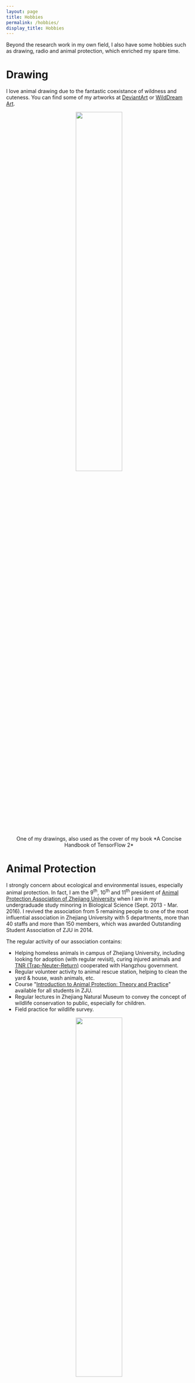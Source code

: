 ```yaml
---
layout: page
title: Hobbies
permalink: /hobbies/
display_title: Hobbies
---
```


Beyond the research work in my own field, I also have some hobbies such as drawing, radio and animal protection, which enriched my spare time.

# Drawing

I love animal drawing due to the fantastic coexistance of wildness and cuteness. You can find some of my artworks at [DeviantArt](http://snowkylin.deviantart.com) or [WildDream Art](http://www.wilddream.net/user/snowkylin).

<center>
    <p><a href="https://www.wilddream.net/Art/view/10271"><img src="{{site.url}}/assets/hobbies/snow_leopard.jpg" style="width: 50%"/></a></p>
    <p>One of my drawings, also used as the cover of my book *A Concise Handbook of TensorFlow 2*</p>
</center>

# Animal Protection

I strongly concern about ecological and environmental issues, especially animal protection. In fact, I am the 9<sup>th</sup>, 10<sup>th</sup> and 11<sup>th</sup> president of [Animal Protection Association of Zhejiang University](http://www.zjuapa.com) when I am in my undergraduade study minoring in Biological Science (Sept. 2013 - Mar. 2016). I revived the association from 5 remaining people to one of the most influential association in Zhejiang University with 5 departments, more than 40 staffs and more than 150 members, which was awarded Outstanding Student Association of ZJU in 2014.

The regular activity of our association contains:

- Helping homeless animals in campus of Zhejiang University, including looking for adoption (with regular revisit), curing injured animals and [TNR (Trap-Neuter-Return)](https://en.wikipedia.org/wiki/Trap%E2%80%93neuter%E2%80%93return) cooperated with Hangzhou government.
- Regular volunteer activity to animal rescue station, helping to clean the yard & house, wash animals, etc.
- Course "[Introduction to Animal Protection: Theory and Practice](http://data.zjuapa.com/activity.php?id=7)" available for all students in ZJU.
- Regular lectures in Zhejiang Natural Museum to convey the concept of wildlife conservation to public, especially for children.
- Field practice for wildlife survey.

<center>
    <p><a href="http://www.zjuapa.com/chinese/?p=1023"><img src="/assets/hobbies/zjuapa.jpg" style="width: 50%"/></a></p>
    <p>Guess who am I?</p>
</center>

I also interned at [Wildlife Conservation Society China Program](http://wcs.org.cn/) (Jul. 2015 - Sept. 2015). I am the website developer and maintainer of <a href="http://www.zjsapa.org">Zhejiang Small Animal Protection Association</a> (Mar. 2013 - present).

# Others

- Amateur radio station operator (HAM). Radio Callsign: [BH5HDS](https://www.qrz.com/db/BH5HDS) (with level B operation license issued by CRAC).
- Patroller & executive editor of Chinese Wikipedia, interested in creating & editing animal related articles. [Userpage (in Chinese)](https://zh.wikipedia.org/wiki/User:Snowkylin), [Userpage (in English)](https://en.wikipedia.org/wiki/User:Snowkylin).
- Interested in psychology with professional training in BJFU. Trainee counselor in Student Psychological Consultation Center of Peking University (with Third Level / Senior Skill Level Occupational Qualification Certificate of Psychological Consultant issued by MOHRSS of the PRC).

